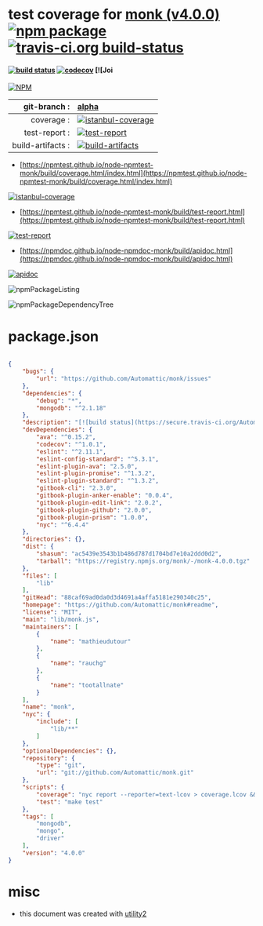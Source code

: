 # test coverage for  [monk (v4.0.0)](https://github.com/Automattic/monk#readme)  [![npm package](https://img.shields.io/npm/v/npmtest-monk.svg?style=flat-square)](https://www.npmjs.org/package/npmtest-monk) [![travis-ci.org build-status](https://api.travis-ci.org/npmtest/node-npmtest-monk.svg)](https://travis-ci.org/npmtest/node-npmtest-monk)
#### [![build status](https://secure.travis-ci.org/Automattic/monk.svg?branch=master)](https://secure.travis-ci.org/Automattic/monk) [![codecov](https://codecov.io/gh/Automattic/monk/branch/master/graph/badge.svg)](https://codecov.io/gh/Automattic/monk) [![Joi

[![NPM](https://nodei.co/npm/monk.png?downloads=true&downloadRank=true&stars=true)](https://www.npmjs.com/package/monk)

| git-branch : | [alpha](https://github.com/npmtest/node-npmtest-monk/tree/alpha)|
|--:|:--|
| coverage : | [![istanbul-coverage](https://npmtest.github.io/node-npmtest-monk/build/coverage.badge.svg)](https://npmtest.github.io/node-npmtest-monk/build/coverage.html/index.html)|
| test-report : | [![test-report](https://npmtest.github.io/node-npmtest-monk/build/test-report.badge.svg)](https://npmtest.github.io/node-npmtest-monk/build/test-report.html)|
| build-artifacts : | [![build-artifacts](https://npmtest.github.io/node-npmtest-monk/glyphicons_144_folder_open.png)](https://github.com/npmtest/node-npmtest-monk/tree/gh-pages/build)|

- [https://npmtest.github.io/node-npmtest-monk/build/coverage.html/index.html](https://npmtest.github.io/node-npmtest-monk/build/coverage.html/index.html)

[![istanbul-coverage](https://npmtest.github.io/node-npmtest-monk/build/screenCapture.buildCi.browser.%252Ftmp%252Fbuild%252Fcoverage.lib.html.png)](https://npmtest.github.io/node-npmtest-monk/build/coverage.html/index.html)

- [https://npmtest.github.io/node-npmtest-monk/build/test-report.html](https://npmtest.github.io/node-npmtest-monk/build/test-report.html)

[![test-report](https://npmtest.github.io/node-npmtest-monk/build/screenCapture.buildCi.browser.%252Ftmp%252Fbuild%252Ftest-report.html.png)](https://npmtest.github.io/node-npmtest-monk/build/test-report.html)

- [https://npmdoc.github.io/node-npmdoc-monk/build/apidoc.html](https://npmdoc.github.io/node-npmdoc-monk/build/apidoc.html)

[![apidoc](https://npmdoc.github.io/node-npmdoc-monk/build/screenCapture.buildCi.browser.%252Ftmp%252Fbuild%252Fapidoc.html.png)](https://npmdoc.github.io/node-npmdoc-monk/build/apidoc.html)

![npmPackageListing](https://npmtest.github.io/node-npmtest-monk/build/screenCapture.npmPackageListing.svg)

![npmPackageDependencyTree](https://npmtest.github.io/node-npmtest-monk/build/screenCapture.npmPackageDependencyTree.svg)



# package.json

```json

{
    "bugs": {
        "url": "https://github.com/Automattic/monk/issues"
    },
    "dependencies": {
        "debug": "*",
        "mongodb": "^2.1.18"
    },
    "description": "[![build status](https://secure.travis-ci.org/Automattic/monk.svg?branch=master)](https://secure.travis-ci.org/Automattic/monk) [![codecov](https://codecov.io/gh/Automattic/monk/branch/master/graph/badge.svg)](https://codecov.io/gh/Automattic/monk) [![Joi",
    "devDependencies": {
        "ava": "^0.15.2",
        "codecov": "^1.0.1",
        "eslint": "^2.11.1",
        "eslint-config-standard": "^5.3.1",
        "eslint-plugin-ava": "2.5.0",
        "eslint-plugin-promise": "^1.3.2",
        "eslint-plugin-standard": "^1.3.2",
        "gitbook-cli": "2.3.0",
        "gitbook-plugin-anker-enable": "0.0.4",
        "gitbook-plugin-edit-link": "2.0.2",
        "gitbook-plugin-github": "2.0.0",
        "gitbook-plugin-prism": "1.0.0",
        "nyc": "^6.4.4"
    },
    "directories": {},
    "dist": {
        "shasum": "ac5439e3543b1b486d787d1704bd7e10a2ddd0d2",
        "tarball": "https://registry.npmjs.org/monk/-/monk-4.0.0.tgz"
    },
    "files": [
        "lib"
    ],
    "gitHead": "88caf69ad0da0d3d4691a4affa5181e290340c25",
    "homepage": "https://github.com/Automattic/monk#readme",
    "license": "MIT",
    "main": "lib/monk.js",
    "maintainers": [
        {
            "name": "mathieudutour"
        },
        {
            "name": "rauchg"
        },
        {
            "name": "tootallnate"
        }
    ],
    "name": "monk",
    "nyc": {
        "include": [
            "lib/**"
        ]
    },
    "optionalDependencies": {},
    "repository": {
        "type": "git",
        "url": "git://github.com/Automattic/monk.git"
    },
    "scripts": {
        "coverage": "nyc report --reporter=text-lcov > coverage.lcov && codecov",
        "test": "make test"
    },
    "tags": [
        "mongodb",
        "mongo",
        "driver"
    ],
    "version": "4.0.0"
}
```



# misc
- this document was created with [utility2](https://github.com/kaizhu256/node-utility2)
